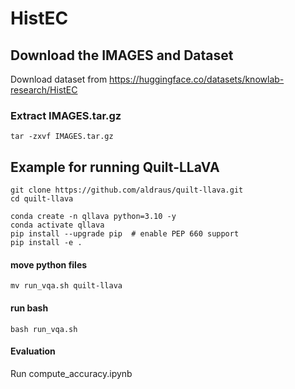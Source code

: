# HistEC

## Download the IMAGES and Dataset
Download dataset from https://huggingface.co/datasets/knowlab-research/HistEC

### Extract IMAGES.tar.gz
```
tar -zxvf IMAGES.tar.gz
```

## Example for running Quilt-LLaVA
```
git clone https://github.com/aldraus/quilt-llava.git
cd quilt-llava
```
```
conda create -n qllava python=3.10 -y
conda activate qllava
pip install --upgrade pip  # enable PEP 660 support
pip install -e .
```
#### move python files
```
mv run_vqa.sh quilt-llava
```
#### run bash
```
bash run_vqa.sh
```

#### Evaluation
Run compute_accuracy.ipynb